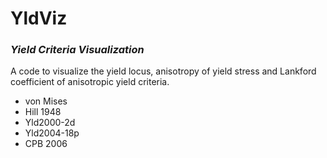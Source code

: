 # YldViz
### *Yield Criteria Visualization*

A code to visualize the yield locus, anisotropy of yield stress and Lankford coefficient of anisotropic yield criteria.

* von Mises
* Hill 1948
* Yld2000-2d
* Yld2004-18p
* CPB 2006
